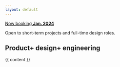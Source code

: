 ```yaml
---
layout: default
---
```


<article>
  <div class="open-to-work fade-in-element">
    <a class="badge" href="/contact">Now booking <strong>Jan. 2024</strong></a>
    <p>Open to short-term projects and full-time design roles.</p>
  </div>
  <h1 class="home-title fade-in-element">
    <span class="fade-in-element">Product+</span> <span class="fade-in-element">design+</span> <span class="fade-in-element">engineering</span>
  </h1>
  <div class="{{ page.markdown }} page-content fade-in-element">
    {{ content }}
  </div>
</article>